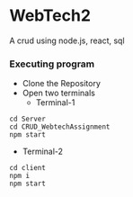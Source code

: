 # WebTech2
A crud using node.js, react, sql

### Executing program

* Clone the Repository
* Open two terminals
  * Terminal-1
```
cd Server
cd CRUD_WebtechAssignment
npm start
```
  * Terminal-2
```
cd client
npm i
npm start
```
